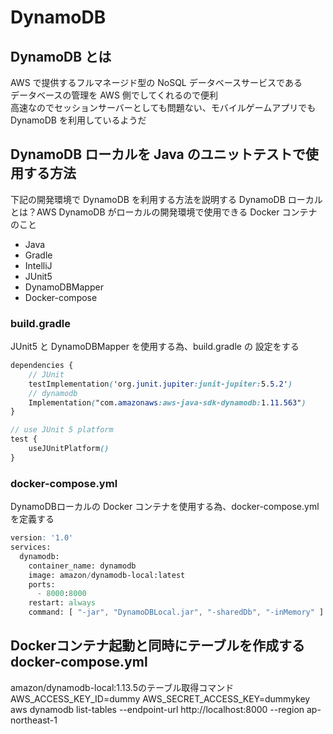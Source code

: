 # DynamoDB

## DynamoDB とは
AWS で提供するフルマネージド型の NoSQL データベースサービスである  
データベースの管理を AWS 側でしてくれるので便利  
高速なのでセッションサーバーとしても問題ない、モバイルゲームアプリでも DynamoDB を利用しているようだ  

## DynamoDB ローカルを Java のユニットテストで使用する方法  
下記の開発環境で DynamoDB を利用する方法を説明する 
DynamoDB ローカルとは？AWS DynamoDB がローカルの開発環境で使用できる Docker コンテナのこと

- Java  
- Gradle  
- IntelliJ  
- JUnit5  
- DynamoDBMapper  
- Docker-compose

### build.gradle
JUnit5 と DynamoDBMapper を使用する為、build.gradle の 設定をする
```scss
dependencies {
    // JUnit
    testImplementation('org.junit.jupiter:junit-jupiter:5.5.2')
    // dynamodb
    Implementation("com.amazonaws:aws-java-sdk-dynamodb:1.11.563")
}

// use JUnit 5 platform
test {
    useJUnitPlatform()
}
```
### docker-compose.yml
DynamoDBローカルの Docker コンテナを使用する為、docker-compose.yml を定義する
```scss
version: '1.0'
services:
  dynamodb:
    container_name: dynamodb
    image: amazon/dynamodb-local:latest
    ports:
      - 8000:8000
    restart: always
    command: [ "-jar", "DynamoDBLocal.jar", "-sharedDb", "-inMemory" ]
```

## Dockerコンテナ起動と同時にテーブルを作成するdocker-compose.yml

amazon/dynamodb-local:1.13.5のテーブル取得コマンド
AWS_ACCESS_KEY_ID=dummy AWS_SECRET_ACCESS_KEY=dummykey aws dynamodb list-tables --endpoint-url http://localhost:8000 --region ap-northeast-1

